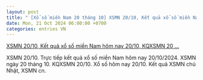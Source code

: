 ```yaml
---
layout: post
title: " [Xổ số miền Nam 20 tháng 10] XSMN 20/10, Kết quả xổ số miền Nam hôm nay 20/10, KQXSMN 20 ..."
date: Mon, 21 Oct 2024 06:00:00 +0700
categories: entries VN
---
```

[XSMN 20/10, Kết quả xổ số miền Nam hôm nay 20/10, KQXSMN 20 ...](https://congthuong.vn/xsmn-2010-ket-qua-xo-so-mien-nam-hom-nay-20102024-xo-so-mien-nam-ngay-20-thang-10truc-tiep-xsmn-2010-353483.html)

XSMN 20/10. Trực tiếp kết quả xổ số miền Nam hôm nay 20/10/2024. XSMN ngày 20 tháng 10. KQXSMN 20/10. Xổ số hôm nay 20/10. Kết quả XSMN chủ Nhật, XSMN cn.


